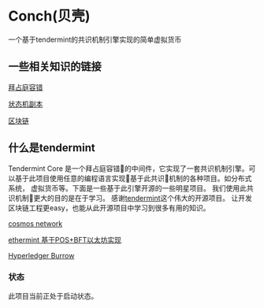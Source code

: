 # Conch(贝壳)

一个基于tendermint的共识机制引擎实现的简单虚拟货币 

## 一些相关知识的链接

[拜占庭容错](https://en.wikipedia.org/wiki/Byzantine_fault_tolerance)

[状态机副本](https://en.wikipedia.org/wiki/State_machine_replication)

[区块链](https://en.wikipedia.org/wiki/Blockchain_(database))


## 什么是tendermint
Tendermint Core 是一个拜占庭容错的中间件，它实现了一套共识机制引擎。可以基于此项目使用任意的编程语言实现基于此共识机制的各种项目。如分布式系统， 虚拟货币等。下面是一些基于此引擎开源的一些明星项目。 我们使用此共识机制更大的目的是在于学习。 感谢[tendermint](https://tendermint.com)这个伟大的开源项目。 让开发区块链工程更easy，也能从此开源项目中学习到很多有用的知识。

[cosmos network](https://cosmos.network/)

[ethermint 基于POS+BFT以太坊实现](https://github.com/cosmos/ethermint)

[Hyperledger Burrow](https://github.com/hyperledger/burrow)


### 状态

此项目当前正处于启动状态。 
